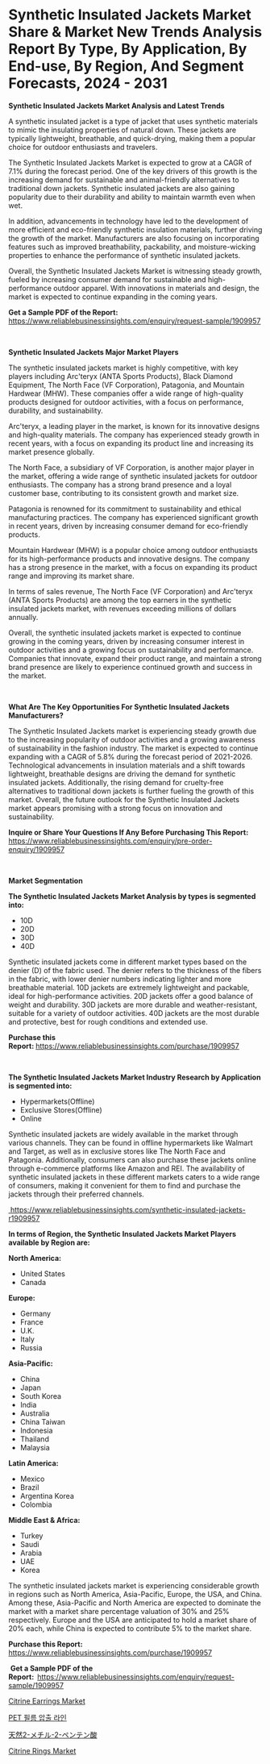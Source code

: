 <p><h1>Synthetic Insulated Jackets Market Share & Market New Trends Analysis Report By Type, By Application, By End-use, By Region, And Segment Forecasts, 2024 - 2031</h1></p><p><strong>Synthetic Insulated Jackets Market Analysis and Latest Trends</strong></p>
<p><p>A synthetic insulated jacket is a type of jacket that uses synthetic materials to mimic the insulating properties of natural down. These jackets are typically lightweight, breathable, and quick-drying, making them a popular choice for outdoor enthusiasts and travelers.</p><p>The Synthetic Insulated Jackets Market is expected to grow at a CAGR of 7.1% during the forecast period. One of the key drivers of this growth is the increasing demand for sustainable and animal-friendly alternatives to traditional down jackets. Synthetic insulated jackets are also gaining popularity due to their durability and ability to maintain warmth even when wet.</p><p>In addition, advancements in technology have led to the development of more efficient and eco-friendly synthetic insulation materials, further driving the growth of the market. Manufacturers are also focusing on incorporating features such as improved breathability, packability, and moisture-wicking properties to enhance the performance of synthetic insulated jackets.</p><p>Overall, the Synthetic Insulated Jackets Market is witnessing steady growth, fueled by increasing consumer demand for sustainable and high-performance outdoor apparel. With innovations in materials and design, the market is expected to continue expanding in the coming years.</p></p>
<p><strong>Get a Sample PDF of the Report:&nbsp;</strong> <a href="https://www.reliablebusinessinsights.com/enquiry/request-sample/1909957">https://www.reliablebusinessinsights.com/enquiry/request-sample/1909957</a></p>
<p>&nbsp;</p>
<p><strong>Synthetic Insulated Jackets Major Market Players</strong></p>
<p><p>The synthetic insulated jackets market is highly competitive, with key players including Arc'teryx (ANTA Sports Products), Black Diamond Equipment, The North Face (VF Corporation), Patagonia, and Mountain Hardwear (MHW). These companies offer a wide range of high-quality products designed for outdoor activities, with a focus on performance, durability, and sustainability.</p><p>Arc'teryx, a leading player in the market, is known for its innovative designs and high-quality materials. The company has experienced steady growth in recent years, with a focus on expanding its product line and increasing its market presence globally.</p><p>The North Face, a subsidiary of VF Corporation, is another major player in the market, offering a wide range of synthetic insulated jackets for outdoor enthusiasts. The company has a strong brand presence and a loyal customer base, contributing to its consistent growth and market size.</p><p>Patagonia is renowned for its commitment to sustainability and ethical manufacturing practices. The company has experienced significant growth in recent years, driven by increasing consumer demand for eco-friendly products.</p><p>Mountain Hardwear (MHW) is a popular choice among outdoor enthusiasts for its high-performance products and innovative designs. The company has a strong presence in the market, with a focus on expanding its product range and improving its market share.</p><p>In terms of sales revenue, The North Face (VF Corporation) and Arc'teryx (ANTA Sports Products) are among the top earners in the synthetic insulated jackets market, with revenues exceeding millions of dollars annually.</p><p>Overall, the synthetic insulated jackets market is expected to continue growing in the coming years, driven by increasing consumer interest in outdoor activities and a growing focus on sustainability and performance. Companies that innovate, expand their product range, and maintain a strong brand presence are likely to experience continued growth and success in the market.</p></p>
<p>&nbsp;</p>
<p><strong>What Are The Key Opportunities For Synthetic Insulated Jackets Manufacturers?</strong></p>
<p><p>The Synthetic Insulated Jackets market is experiencing steady growth due to the increasing popularity of outdoor activities and a growing awareness of sustainability in the fashion industry. The market is expected to continue expanding with a CAGR of 5.8% during the forecast period of 2021-2026. Technological advancements in insulation materials and a shift towards lightweight, breathable designs are driving the demand for synthetic insulated jackets. Additionally, the rising demand for cruelty-free alternatives to traditional down jackets is further fueling the growth of this market. Overall, the future outlook for the Synthetic Insulated Jackets market appears promising with a strong focus on innovation and sustainability.</p></p>
<p><strong>Inquire or Share Your Questions If Any Before Purchasing This Report:</strong> <a href="https://www.reliablebusinessinsights.com/enquiry/pre-order-enquiry/1909957">https://www.reliablebusinessinsights.com/enquiry/pre-order-enquiry/1909957</a></p>
<p>&nbsp;</p>
<p><strong>Market Segmentation</strong></p>
<p><strong>The Synthetic Insulated Jackets Market Analysis by types is segmented into:</strong></p>
<p><ul><li>10D</li><li>20D</li><li>30D</li><li>40D</li></ul></p>
<p><p>Synthetic insulated jackets come in different market types based on the denier (D) of the fabric used. The denier refers to the thickness of the fibers in the fabric, with lower denier numbers indicating lighter and more breathable material. 10D jackets are extremely lightweight and packable, ideal for high-performance activities. 20D jackets offer a good balance of weight and durability. 30D jackets are more durable and weather-resistant, suitable for a variety of outdoor activities. 40D jackets are the most durable and protective, best for rough conditions and extended use.</p></p>
<p><strong>Purchase this Report:&nbsp;</strong><a href="https://www.reliablebusinessinsights.com/purchase/1909957">https://www.reliablebusinessinsights.com/purchase/1909957</a></p>
<p>&nbsp;</p>
<p><strong>The Synthetic Insulated Jackets Market Industry Research by Application is segmented into:</strong></p>
<p><ul><li>Hypermarkets(Offline)</li><li>Exclusive Stores(Offline)</li><li>Online</li></ul></p>
<p><p>Synthetic insulated jackets are widely available in the market through various channels. They can be found in offline hypermarkets like Walmart and Target, as well as in exclusive stores like The North Face and Patagonia. Additionally, consumers can also purchase these jackets online through e-commerce platforms like Amazon and REI. The availability of synthetic insulated jackets in these different markets caters to a wide range of consumers, making it convenient for them to find and purchase the jackets through their preferred channels.</p></p>
<p><a href="https://www.reliablebusinessinsights.com/synthetic-insulated-jackets-r1909957">&nbsp;https://www.reliablebusinessinsights.com/synthetic-insulated-jackets-r1909957</a></p>
<p><strong>In terms of Region, the Synthetic Insulated Jackets Market Players available by Region are:</strong></p>
<p>
    <p> <strong> North America: </strong>
        <ul>
            <li>United States</li>
            <li>Canada</li>
        </ul>
        </p> 
    <p> <strong> Europe: </strong>
        <ul>
            <li>Germany</li>
            <li>France</li>
            <li>U.K.</li>
            <li>Italy</li>
            <li>Russia</li>
        </ul>
        </p> 
    <p> <strong> Asia-Pacific: </strong>
        <ul>
            <li>China</li>
            <li>Japan</li>
            <li>South Korea</li>
            <li>India</li>
            <li>Australia</li>
            <li>China Taiwan</li>
            <li>Indonesia</li>
            <li>Thailand</li>
            <li>Malaysia</li>
        </ul>
        </p> 
    <p> <strong> Latin America: </strong>
        <ul>
            <li>Mexico</li>
            <li>Brazil</li>
            <li>Argentina Korea</li>
            <li>Colombia</li>
        </ul>
        </p> 
    <p> <strong> Middle East & Africa: </strong>
        <ul>
            <li>Turkey</li>
            <li>Saudi</li>
            <li>Arabia</li>
            <li>UAE</li>
            <li>Korea</li>
        </ul>
    </p>
    </p>
<p><p>The synthetic insulated jackets market is experiencing considerable growth in regions such as North America, Asia-Pacific, Europe, the USA, and China. Among these, Asia-Pacific and North America are expected to dominate the market with a market share percentage valuation of 30% and 25% respectively. Europe and the USA are anticipated to hold a market share of 20% each, while China is expected to contribute 5% to the market share.</p></p>
<p><strong>Purchase this Report: </strong><a href="https://www.reliablebusinessinsights.com/purchase/1909957">https://www.reliablebusinessinsights.com/purchase/1909957</a></p>
<p>&nbsp;<strong>Get a Sample PDF of the Report:&nbsp;&nbsp;</strong><a href="https://www.reliablebusinessinsights.com/enquiry/request-sample/1909957">https://www.reliablebusinessinsights.com/enquiry/request-sample/1909957</a></p>
<p><strong></strong></p>
<p><p><a href="https://github.com/IzaiahBartell/Market-Research-Report-List-1/blob/main/citrine-earrings-market.md">Citrine Earrings Market</a></p><p><a href="https://github.com/valroy852/Market-Research-Report-List-1/blob/main/3281211150175.md">PET 필름 압출 라인</a></p><p><a href="https://github.com/bevdtkn4419963/Market-Research-Report-List-2/blob/main/5281966142366.md">天然2-メチル-2-ペンテン酸</a></p><p><a href="https://github.com/biheemgalvinlouises6hokrh3h/Market-Research-Report-List-3/blob/main/citrine-rings-market.md">Citrine Rings Market</a></p></p>
